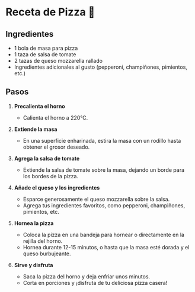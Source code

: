 # Receta de Pizza 🍕

## Ingredientes
- 1 bola de masa para pizza
- 1 taza de salsa de tomate
- 2 tazas de queso mozzarella rallado
- Ingredientes adicionales al gusto (pepperoni, champiñones, pimientos, etc.)

## Pasos

1. **Precalienta el horno**
   - Calienta el horno a 220°C.

2. **Extiende la masa**
   - En una superficie enharinada, estira la masa con un rodillo hasta obtener el grosor deseado.

3. **Agrega la salsa de tomate**
   - Extiende la salsa de tomate sobre la masa, dejando un borde para los bordes de la pizza.

4. **Añade el queso y los ingredientes**
   - Esparce generosamente el queso mozzarella sobre la salsa.
   - Agrega tus ingredientes favoritos, como pepperoni, champiñones, pimientos, etc.

5. **Hornea la pizza**
   - Coloca la pizza en una bandeja para hornear o directamente en la rejilla del horno.
   - Hornea durante 12-15 minutos, o hasta que la masa esté dorada y el queso burbujeante.

6. **Sirve y disfruta**
   - Saca la pizza del horno y deja enfriar unos minutos.
   - Corta en porciones y ¡disfruta de tu deliciosa pizza casera!


